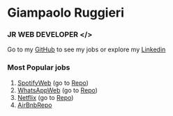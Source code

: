 # Giampaolo Ruggieri
### JR WEB DEVELOPER </>

Go to my [GitHub](https://github.com/Giampaolo1) to see my jobs or explore my
[Linkedin](https://www.linkedin.com/in/giampaolo-r-17a75512b/)

### Most Popular jobs

1. [SpotifyWeb](https://jpspotify.netlify.app/)  (go to [Repo](https://github.com/Giampaolo1/html-css-spotifyweb))
2. [WhatsAppWeb](https://jpboolzap.netlify.app/) (go to [Repo](https://github.com/Giampaolo1/js-html-css-boolzap))
3. [Netflix](https://jpboolfix.netlify.app/)     (go to [Repo](https://github.com/Giampaolo1/ajax-ex-boolflix))
4. [AirBnbRepo](https://github.com/Giampaolo1/bool-bnb)
